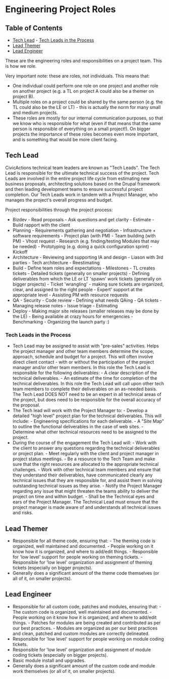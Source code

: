 # Engineering Project Roles

## Table of Contents

* [Tech Lead](#tech-lead)
    \- [Tech Leads in the Process](#tech-lead-process)
* [Lead Themer](#lead-themer)
* [Lead Engineer](#lead-engineer)

These are the engineering roles and responsibilities on a project team. This is how we role.

Very important note: these are roles, not individuals. This means that:

* One individual could perform one role on one project and another role on another project (e.g. a TL on project A could also be a themer on project B).
* Multiple roles on a project could be shared by the same person (e.g. the TL could also be the LE or LT) - this is actually the norm for many small and medium projects.
* These roles are mostly for our internal communication purposes, so that we know who is responsible for what (even if that means that the same person is responsible of everything on a small project!). On bigger projects the importance of these roles becomes even more important, and is something that would be more client facing.

## <a name="tech-lead"></a>Tech Lead

CivicActions technical team leaders are known as "Tech Leads". The Tech Lead is responsible for the ultimate technical success of the project. Tech Leads are involved in the entire project life cycle from estimating new business proposals, architecting solutions based on the Drupal framework and then leading development teams to ensure successful project completion. Our Tech Leads work in tandem with a Project Manager, who manages the project's overall progress and budget.

Project responsibilities through the project process:

* Bizdev
    \- Read proposals
    \- Ask questions and get clarity
    \- Estimate
    \- Build rapport with the client
* Planning
    \- Requirements gathering and negotiation
    \- Infrastructure + software requirements
    \- Project plan (with PM)
    \- Team building (with PM)
    \- Vhost request
    \- Research (e.g. finding/testing Modules that may be needed)
    \- Prototyping (e.g. doing a quick configuration sprint)
    \- Kickoff
* Architecture
    \- Reviewing and supporting IA and design
    \- Liason with 3rd parties
    \- Tech architecture
    \- Reestimating
* Build
    \- Define team roles and expectations
    \- Milestones
    \- TL creates tickets
     \- Detailed tickets (generally on smaller projects)
     \- Defining deliverables from which the LE or LT 'spawn' work tickets (generally on bigger projects)
    \- Ticket 'wrangling' - making sure tickets are organized, clear, and assigned to the right people
    \- Expert' support at the appropriate level
    \- Assisting PM with resource requests
* QA
    \- Security
    \- Code review
    \- Defining what needs QAing
    \- QA tickets
    \- Managing release notes
    \- Issue triage
    \- Estimating
* Deploy
    \- Making major site releases (smaller releases may be done by the LE)
    \- Being available at crazy hours for emergencies
    \- Benchmarking
    \- Organizing the launch party :)

### <a name="tech-lead-process"></a>Tech Leads in the Process

* Tech Lead may be assigned to assist with "pre-sales" activities. Helps the project manager and other team members determine the scope, approach, schedule and budget for a project. This will often involve direct client contact - with or without the participation of the project manager and/or other team members. In this role the Tech Lead is responsible for the following deliverables:
    \- A clear description of the technical deliverables.
    \- An estimate of the time for completion of the technical deliverables. In this role the Tech Lead will call upon other tech team members to complete their deliverables on an as-needed basis. The Tech Lead DOES NOT need to be an expert in all technical areas of the project, but does need to be responsible for the overall accuracy of the proposal.
* The Tech lead will work with the Project Manager to:
    \- Develop a detailed "high level" project plan for the technical deliverables. This will include:
     \- Engineering specifications for each deliverable.
     \- A "Site Map" to outline the functional deliverables in the case of web sites.
    \- Determine what other technical resources need to be assigned to the project.
* During the course of the engagement the Tech Lead will:
    \- Work with the client to answer any questions regarding the technical deliverables or project plan.
    \- Meet regularly with the client and project manager in project status meetings.
    \- Be a resource to the Tech Team and make sure that the right resources are allocated to the appropriate technical challenges.
    \- Work with other technical team members and ensure that they understand their deliverables, have communicated clearly any technical issues that they are responsible for, and assist them in solving outstanding technical issues as they arise.
    \- Notify the Project Manager regarding any issue that might threaten the teams ability to deliver the project on time and within budget.
    \- Shall be the Technical eyes and ears of the Project Manager. The Technical Lead must ensure that the project manager is made aware of and understands all technical issues and risks.

## <a name="lead-themer"></a>Lead Themer

* Responsible for all theme code, ensuring that:
    \- The theming code is organized, well maintained and documented.
    \- People working on it know how it is organized, and where to add/edit things.
    \- Responsible for 'low level' support for people working on theming tickets.
    \- Responsible for 'low level' organization and assignment of theming tickets (especially on bigger projects).
* Generally does a significant amount of the theme code themselves (or all of it, on smaller projects).

## <a name="lead-engineer"></a>Lead Engineer

* Responsible for all custom code, patches and modules, ensuring that:
    \- The custom code is organized, well maintained and documented.
    \- People working on it know how it is organized, and where to add/edit things.
    \- Patches for modules are being created and contributed as per our best practices.
    \- Modules are organized as per our best practices and clean, patched and custom modules are correctly delineated.
* Responsible for 'low level' support for people working on module coding tickets.
* Responsible for 'low level' organization and assignment of module coding tickets (especially on bigger projects).
* Basic module install and upgrades.
* Generally does a significant amount of the custom code and module work themselves (or all of it, on smaller projects).
